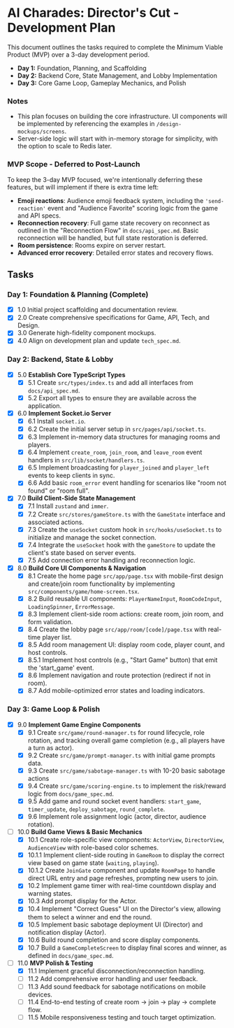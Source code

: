 # AI Charades: Director's Cut - Development Plan

This document outlines the tasks required to complete the Minimum Viable Product (MVP) over a 3-day development period.

- **Day 1:** Foundation, Planning, and Scaffolding
- **Day 2:** Backend Core, State Management, and Lobby Implementation
- **Day 3:** Core Game Loop, Gameplay Mechanics, and Polish

### Notes

- This plan focuses on building the core infrastructure. UI components will be implemented by referencing the examples in `/design-mockups/screens`.
- Server-side logic will start with in-memory storage for simplicity, with the option to scale to Redis later.

### MVP Scope - Deferred to Post-Launch

To keep the 3-day MVP focused, we're intentionally deferring these features, but will implement if there is extra time left:

- **Emoji reactions**: Audience emoji feedback system, including the `'send-reaction'` event and "Audience Favorite" scoring logic from the game and API specs.
- **Reconnection recovery**: Full game state recovery on reconnect as outlined in the "Reconnection Flow" in `docs/api_spec.md`. Basic reconnection will be handled, but full state restoration is deferred.
- **Room persistence**: Rooms expire on server restart.
- **Advanced error recovery**: Detailed error states and recovery flows.

## Tasks

### Day 1: Foundation & Planning (Complete)

- [x] 1.0 Initial project scaffolding and documentation review.
- [x] 2.0 Create comprehensive specifications for Game, API, Tech, and Design.
- [x] 3.0 Generate high-fidelity component mockups.
- [x] 4.0 Align on development plan and update `tech_spec.md`.

### Day 2: Backend, State & Lobby

- [x] 5.0 **Establish Core TypeScript Types**
  - [x] 5.1 Create `src/types/index.ts` and add all interfaces from `docs/api_spec.md`.
  - [x] 5.2 Export all types to ensure they are available across the application.
- [x] 6.0 **Implement Socket.io Server**
  - [x] 6.1 Install `socket.io`.
  - [x] 6.2 Create the initial server setup in `src/pages/api/socket.ts`.
  - [x] 6.3 Implement in-memory data structures for managing rooms and players.
  - [x] 6.4 Implement `create_room`, `join_room`, and `leave_room` event handlers in `src/lib/socket/handlers.ts`.
  - [x] 6.5 Implement broadcasting for `player_joined` and `player_left` events to keep clients in sync.
  - [x] 6.6 Add basic `room_error` event handling for scenarios like "room not found" or "room full".
- [x] 7.0 **Build Client-Side State Management**
  - [x] 7.1 Install `zustand` and `immer`.
  - [x] 7.2 Create `src/stores/gameStore.ts` with the `GameState` interface and associated actions.
  - [x] 7.3 Create the `useSocket` custom hook in `src/hooks/useSocket.ts` to initialize and manage the socket connection.
  - [x] 7.4 Integrate the `useSocket` hook with the `gameStore` to update the client's state based on server events.
  - [x] 7.5 Add connection error handling and reconnection logic.
- [x] 8.0 **Build Core UI Components & Navigation**
  - [x] 8.1 Create the home page `src/app/page.tsx` with mobile-first design and create/join room functionality by implementing `src/components/game/home-screen.tsx`.
  - [x] 8.2 Build reusable UI components: `PlayerNameInput`, `RoomCodeInput`, `LoadingSpinner`, `ErrorMessage`.
  - [x] 8.3 Implement client-side room actions: create room, join room, and form validation.
  - [x] 8.4 Create the lobby page `src/app/room/[code]/page.tsx` with real-time player list.
  - [x] 8.5 Add room management UI: display room code, player count, and host controls.
  - [x] 8.5.1 Implement host controls (e.g., "Start Game" button) that emit the 'start_game' event.
  - [x] 8.6 Implement navigation and route protection (redirect if not in room).
  - [x] 8.7 Add mobile-optimized error states and loading indicators.

### Day 3: Game Loop & Polish

- [x] 9.0 **Implement Game Engine Components**
  - [x] 9.1 Create `src/game/round-manager.ts` for round lifecycle, role rotation, and tracking overall game completion (e.g., all players have a turn as actor).
  - [x] 9.2 Create `src/game/prompt-manager.ts` with initial game prompts data.
  - [x] 9.3 Create `src/game/sabotage-manager.ts` with 10-20 basic sabotage actions
  - [x] 9.4 Create `src/game/scoring-engine.ts` to implement the risk/reward logic from `docs/game_spec.md`.
  - [x] 9.5 Add game and round socket event handlers: `start_game`, `timer_update`, `deploy_sabotage`, `round_complete`.
  - [x] 9.6 Implement role assignment logic (actor, director, audience rotation).
- [ ] 10.0 **Build Game Views & Basic Mechanics**
  - [x] 10.1 Create role-specific view components: `ActorView`, `DirectorView`, `AudienceView` with role-based color schemes.
  - [x] 10.1.1 Implement client-side routing in `GameRoom` to display the correct view based on game state (`waiting`, `playing`).
  - [x] 10.1.2 Create `JoinGate` component and update `RoomPage` to handle direct URL entry and page refreshes, prompting new users to join.
  - [x] 10.2 Implement game timer with real-time countdown display and warning states.
  - [x] 10.3 Add prompt display for the Actor.
  - [x] 10.4 Implement "Correct Guess" UI on the Director's view, allowing them to select a winner and end the round.
  - [x] 10.5 Implement basic sabotage deployment UI (Director) and notification display (Actor).
  - [x] 10.6 Build round completion and score display components.
  - [x] 10.7 Build a `GameCompleteScreen` to display final scores and winner, as defined in `docs/game_spec.md`.
- [ ] 11.0 **MVP Polish & Testing**
  - [x] 11.1 Implement graceful disconnection/reconnection handling.
  - [ ] 11.2 Add comprehensive error handling and user feedback.
  - [ ] 11.3 Add sound feedback for sabotage notifications on mobile devices.
  - [ ] 11.4 End-to-end testing of create room → join → play → complete flow.
  - [ ] 11.5 Mobile responsiveness testing and touch target optimization.
